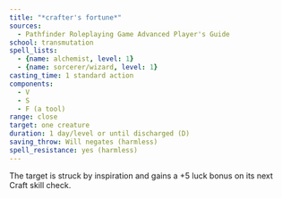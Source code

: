 ```yaml
---
title: "*crafter's fortune*"
sources:
  - Pathfinder Roleplaying Game Advanced Player's Guide
school: transmutation
spell_lists:
  - {name: alchemist, level: 1}
  - {name: sorcerer/wizard, level: 1}
casting_time: 1 standard action
components:
  - V
  - S
  - F (a tool)
range: close
target: one creature
duration: 1 day/level or until discharged (D)
saving_throw: Will negates (harmless)
spell_resistance: yes (harmless)
---
```


The target is struck by inspiration and gains a +5 luck bonus on its next Craft skill check.

